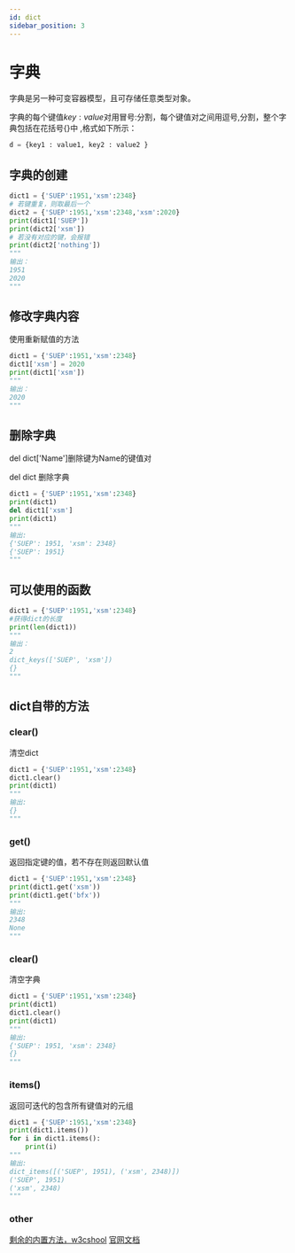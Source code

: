 ```yaml
---
id: dict
sidebar_position: 3
---
```


# 字典
字典是另一种可变容器模型，且可存储任意类型对象。

字典的每个键值$key:value$对用冒号:分割，每个键值对之间用逗号,分割，整个字典包括在花括号{}中 ,格式如下所示：
```python
d = {key1 : value1, key2 : value2 }
```
## 字典的创建
```python
dict1 = {'SUEP':1951,'xsm':2348}
# 若键重复，则取最后一个
dict2 = {'SUEP':1951,'xsm':2348,'xsm':2020}
print(dict1['SUEP'])
print(dict2['xsm'])
# 若没有对应的键，会报错
print(dict2['nothing'])
"""
输出：
1951
2020
"""
```
## 修改字典内容
使用重新赋值的方法
```python
dict1 = {'SUEP':1951,'xsm':2348}
dict1['xsm'] = 2020
print(dict1['xsm'])
"""
输出：
2020
"""
```
## 删除字典
del dict['Name']删除键为Name的键值对

del dict 删除字典

```python
dict1 = {'SUEP':1951,'xsm':2348}
print(dict1)
del dict1['xsm']
print(dict1)
"""
输出:
{'SUEP': 1951, 'xsm': 2348}
{'SUEP': 1951}
"""
```
## 可以使用的函数
```python
dict1 = {'SUEP':1951,'xsm':2348}
#获得dict的长度
print(len(dict1))
"""
输出：
2
dict_keys(['SUEP', 'xsm'])
{}
"""
```
## dict自带的方法
### clear()
清空dict
```python
dict1 = {'SUEP':1951,'xsm':2348}
dict1.clear()
print(dict1)
"""
输出:
{}
"""
```
### get()
返回指定键的值，若不存在则返回默认值
```python
dict1 = {'SUEP':1951,'xsm':2348}
print(dict1.get('xsm'))
print(dict1.get('bfx'))
"""
输出:
2348
None
"""
```
### clear()
清空字典
```python
dict1 = {'SUEP':1951,'xsm':2348}
print(dict1)
dict1.clear()
print(dict1)
"""
输出:
{'SUEP': 1951, 'xsm': 2348}
{}
"""
```
### items()
返回可迭代的包含所有键值对的元组
```python
dict1 = {'SUEP':1951,'xsm':2348}
print(dict1.items())
for i in dict1.items():
    print(i)
"""
输出:
dict_items([('SUEP', 1951), ('xsm', 2348)])
('SUEP', 1951)
('xsm', 2348)
"""
```
### other
[剩余的内置方法，w3cshool](https://www.w3cschool.cn/python3/python3-dictionary.html)
[官网文档](https://docs.python.org/zh-cn/3/tutorial/datastructures.html#dictionaries)